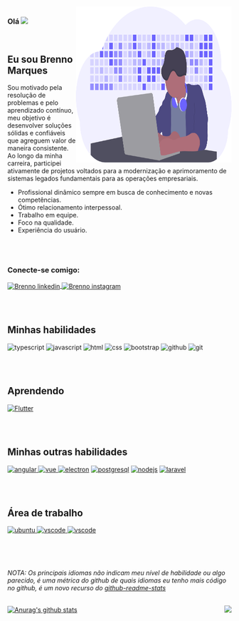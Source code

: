 <img align="right" width="350" height="350" src="public/service.svg">

### Olá  <img src="https://media.giphy.com/media/hvRJCLFzcasrR4ia7z/giphy.gif" width="30px">

<br>

## Eu sou Brenno Marques

Sou motivado pela resolução de problemas e pelo aprendizado contínuo, meu objetivo é desenvolver soluções sólidas e confiáveis que agreguem valor de maneira consistente. 
Ao longo da minha carreira, participei ativamente de projetos voltados para a modernização e aprimoramento de sistemas legados fundamentais para as operações empresariais.

- Profissional dinâmico sempre em busca de conhecimento e novas competências.
- Ótimo relacionamento interpessoal.
- Trabalho em equipe.
- Foco na qualidade.
- Experiência do usuário.

<br><br>

### Conecte-se comigo:

<a href="https://www.linkedin.com/in/brml/" target="_blank">
<img  alt="Brenno linkedin" align="center" height="30" width="40" src="https://cdn.jsdelivr.net/gh/devicons/devicon/icons/linkedin/linkedin-plain.svg" style="max-width: 100%;">
</a>
<a href="https://www.instagram.com/brenno.ml/" target="_blank">
<img  alt="Brenno instagram" align="center" height="30" width="40" src="https://cdn.jsdelivr.net/npm/simple-icons@3.0.1/icons/instagram.svg" style="max-width: 100%;">
</a>

<br><br>

## Minhas habilidades

<img src="https://cdn.jsdelivr.net/gh/devicons/devicon/icons/typescript/typescript-original.svg" alt="typescript" width="40" height="40" style="max-width:100%;"></img>
<img src="https://cdn.jsdelivr.net/gh/devicons/devicon/icons/javascript/javascript-original.svg" alt="javascript" width="40" height="40" style="max-width:100%;"></img>
<img src="https://cdn.icon-icons.com/icons2/2415/PNG/512/html_original_wordmark_logo_icon_146478.png" alt="html" width="40" height="40" style="max-width:100%;"></img>
<img src="https://cdn.jsdelivr.net/gh/devicons/devicon/icons/css3/css3-original-wordmark.svg" alt="css" width="40" height="40" style="max-width:100%;"></img>
<img src="https://cdn.jsdelivr.net/gh/devicons/devicon/icons/bootstrap/bootstrap-plain.svg" alt="bootstrap" width="40" height="40" style="max-width:100%;"></img>
<img src="https://cdn.jsdelivr.net/gh/devicons/devicon/icons/github/github-original.svg" alt="github" width="40" height="40" style="max-width:100%;"></img>
<img src="https://cdn.jsdelivr.net/gh/devicons/devicon/icons/git/git-original.svg" alt="git" width="40" height="40" style="max-width:100%;"></img>

<br><br>
## Aprendendo
<a href="https://flutter.dev/" target="_blank">
<img src="https://cdn.jsdelivr.net/gh/devicons/devicon/icons/flutter/flutter-original.svg" alt="Flutter" width="40" height="40" style="max-width:100%;"></img></a>

<br><br>
## Minhas outras habilidades
<a href="https://angular.io/" target="_blank">
<img src="https://cdn.icon-icons.com/icons2/2107/PNG/512/file_type_angular_icon_130754.png" alt="angular" width="40" height="40" style="max-width:100%;"></img>
<a href="https://vuejs.org/" target="_blank">
<img src="https://cdn.jsdelivr.net/gh/devicons/devicon/icons/vuejs/vuejs-original.svg" alt="vue" width="40" height="40" style="max-width:100%;"></img>
<a href="https://www.electronjs.org/" target="_blank">
<img src="https://cdn.jsdelivr.net/gh/devicons/devicon/icons/electron/electron-original.svg" alt="electron" width="40" height="40" style="max-width:100%;"></img></a>
<a href="https://www.postgresql.org//" target="_blank">
<img src="https://cdn.jsdelivr.net/gh/devicons/devicon/icons/postgresql/postgresql-original.svg" alt="postgresql" width="40" height="40" style="max-width:100%;"></img></a>
<a href="https://nodejs.org/en/" target="_blank">
<img src="https://cdn-icons-png.flaticon.com/512/919/919825.png" alt="nodejs" width="40" height="40" style="max-width:100%;"></img></a>
<a href="https://laravel.com/" target="_blank">
<img src="https://cdn.icon-icons.com/icons2/2108/PNG/512/laravel_icon_130892.png" alt="laravel" width="40" height="40" style="max-width:100%;"></img></a> 

<br><br>
## Área de trabalho 
<a href="https://github.com/brennomarques/workspace/blob/master/Ubuntu.md" target="_blank">
<img src="https://cdn.jsdelivr.net/gh/devicons/devicon/icons/ubuntu/ubuntu-plain.svg" alt="ubuntu" width="40" height="40" style="max-width:100%;"></img>
</a>
<a href="https://github.com/brennomarques/workspace/blob/master/VSCode.md" target="_blank">
<img src="https://cdn.jsdelivr.net/gh/devicons/devicon/icons/vscode/vscode-original.svg" alt="vscode" width="40" height="40" style="max-width:100%;"></img>
</a>
<a href="https://github.com/brennomarques/workspace/blob/master/Gerar%20chave%20ssh%20para%20o%20git.md" target="_blank">
<img src="https://cdn.jsdelivr.net/gh/devicons/devicon/icons/ssh/ssh-original-wordmark.svg" alt="vscode" width="40" height="40" style="max-width:100%;"></img>
</a>

<br><br><br>

*NOTA: Os principais idiomas não indicam meu nível de habilidade ou algo parecido, é uma métrica do github de quais idiomas eu tenho mais código no github, é um novo recurso do [github-readme-stats](https://github.com/anuraghazra/github-readme-stats)*

<br>

<div style="display: flex; flex-direction: row; gap: 5px; justify-content: space-between; align-items: center;">
    <a href="https://github.com/brennomarques/github-readme-stats">
        <img src="https://github-readme-stats.vercel.app/api?username=brennomarques&show_icons=true&include_all_commits=true&theme=algolia" alt="Anurag's github stats" alt="Brenno's github stats" />
    </a>
    <a href="https://github.com/anuraghazra/github-readme-stats">
    <!-- Change the `github-readme-stats.anuraghazra1.vercel.app` to `github-readme-stats.vercel.app`  -->
    <img src="https://github-readme-stats.vercel.app/api/top-langs/?username=brennomarques&layout=compact&theme=algolia" />
    </a>
</div>
